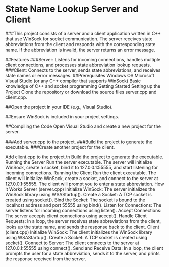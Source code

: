 # State Name Lookup Server and Client
###This project consists of a server and a client application written in C++ that use WinSock for socket communication. The server receives state abbreviations from the client and responds with the corresponding state name. If the abbreviation is invalid, the server returns an error message.

##Features
###Server: Listens for incoming connections, handles multiple client connections, and processes state abbreviation lookup requests.
###Client: Connects to the server, sends state abbreviations, and receives state names or error messages.
##Prerequisites
Windows OS
Microsoft Visual Studio (or any C++ compiler that supports WinSock)
Basic knowledge of C++ and socket programming
Getting Started
Setting up the Project
Clone the repository or download the source files server.cpp and client.cpp.

##Open the project in your IDE (e.g., Visual Studio).

##Ensure WinSock is included in your project settings.

##Compiling the Code
Open Visual Studio and create a new project for the server.

###Add server.cpp to the project.
###Build the project to generate the executable.
###Create another project for the client.

Add client.cpp to the project.\n
Build the project to generate the executable.
Running the Server
Run the server executable.
The server will initialize WinSock, create a socket, bind it to 127.0.0.1:55555, and start listening for incoming connections.
Running the Client
Run the client executable.
The client will initialize WinSock, create a socket, and connect to the server at 127.0.0.1:55555.
The client will prompt you to enter a state abbreviation.
How it Works
Server (server.cpp)
Initialize WinSock: The server initializes the WinSock library using WSAStartup().
Create a Socket: A TCP socket is created using socket().
Bind the Socket: The socket is bound to the localhost address and port 55555 using bind().
Listen for Connections: The server listens for incoming connections using listen().
Accept Connections: The server accepts client connections using accept().
Handle Client Requests: In a loop, the server receives state abbreviations from the client, looks up the state name, and sends the response back to the client.
Client (client.cpp)
Initialize WinSock: The client initializes the WinSock library using WSAStartup().
Create a Socket: A TCP socket is created using socket().
Connect to Server: The client connects to the server at 127.0.0.1:55555 using connect().
Send and Receive Data: In a loop, the client prompts the user for a state abbreviation, sends it to the server, and prints the response received from the server.
